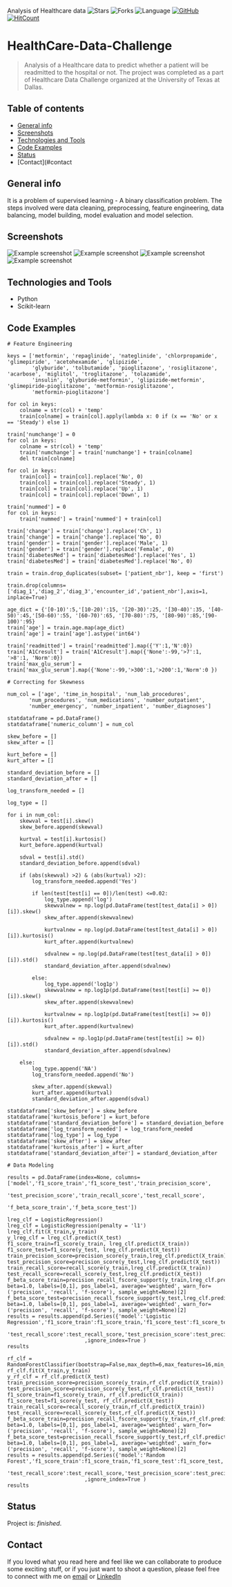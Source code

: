 Analysis of Healthcare data
![Stars](https://img.shields.io/github/stars/ashish1993utd/HealthCare-Data-Challenge.svg?style=social)
![Forks](https://img.shields.io/github/forks/ashish1993utd/HealthCare-Data-Challenge.svg?style=social)
![Language](https://img.shields.io/github/languages/top/ashish1993utd/HealthCare-Data-Challenge.svg)
[![GitHub](https://img.shields.io/github/license/harshbg/HealthCare-Data-Challenge.svg)](https://choosealicense.com/licenses/mit)
[![HitCount](http://hits.dwyl.io/ashish1993utd/HealthCare-Data-Challenge.svg)](http://hits.dwyl.io/ashish1993utd/HealthCare-Data-Challenge)

# HealthCare-Data-Challenge
> Analysis of a Healthcare data to predict whether a patient will be readmitted to the hospital or not. 
The project was completed as a part of Healthcare Data Challenge organized at the University of Texas at Dallas.

## Table of contents
* [General info](#general-info)
* [Screenshots](#screenshots)
* [Technologies and Tools](#technologies-and-tools)
* [Code Examples](#code-examples)
* [Status](#status)
* [Contact](#contact

## General info

It is a problem of supervised learning - A binary classification problem. The steps involved were data cleaning, preprocessing, feature engineering, data balancing, model building, model evaluation and model selection.

## Screenshots

![Example screenshot](./img/Untitled.png)
![Example screenshot](./img/Untitled1.png)
![Example screenshot](./img/Untitled2.png)
![Example screenshot](./img/Untitled3.png)

## Technologies and Tools
* Python 
* Scikit-learn

## Code Examples

````
# Feature Engineering

keys = ['metformin', 'repaglinide', 'nateglinide', 'chlorpropamide', 'glimepiride', 'acetohexamide', 'glipizide', 
        'glyburide', 'tolbutamide', 'pioglitazone', 'rosiglitazone', 'acarbose', 'miglitol', 'troglitazone', 'tolazamide', 
        'insulin', 'glyburide-metformin', 'glipizide-metformin', 'glimepiride-pioglitazone', 'metformin-rosiglitazone', 
        'metformin-pioglitazone']

for col in keys:
    colname = str(col) + 'temp'
    train[colname] = train[col].apply(lambda x: 0 if (x == 'No' or x == 'Steady') else 1)

train['numchange'] = 0
for col in keys:
    colname = str(col) + 'temp'
    train['numchange'] = train['numchange'] + train[colname]
    del train[colname]
    
for col in keys:
    train[col] = train[col].replace('No', 0)
    train[col] = train[col].replace('Steady', 1)
    train[col] = train[col].replace('Up', 1)
    train[col] = train[col].replace('Down', 1) 

train['nummed'] = 0
for col in keys:
    train['nummed'] = train['nummed'] + train[col]
         
train['change'] = train['change'].replace('Ch', 1)
train['change'] = train['change'].replace('No', 0)
train['gender'] = train['gender'].replace('Male', 1)
train['gender'] = train['gender'].replace('Female', 0)
train['diabetesMed'] = train['diabetesMed'].replace('Yes', 1)
train['diabetesMed'] = train['diabetesMed'].replace('No', 0)

train = train.drop_duplicates(subset= ['patient_nbr'], keep = 'first')

train.drop(columns=['diag_1','diag_2','diag_3','encounter_id','patient_nbr'],axis=1, inplace=True)

age_dict = {'[0-10)':5,'[10-20)':15, '[20-30)':25, '[30-40)':35, '[40-50)':45,'[50-60)':55, '[60-70)':65, '[70-80)':75, '[80-90)':85,'[90-100)':95}
train['age'] = train.age.map(age_dict)
train['age'] = train['age'].astype('int64')

train['readmitted'] = train['readmitted'].map({'Y':1,'N':0})
train['A1Cresult'] = train['A1Cresult'].map({'None':-99,'>7':1, '>8':1, 'Norm':0})
train['max_glu_serum'] = train['max_glu_serum'].map({'None':-99,'>300':1,'>200':1,'Norm':0 })
````
````
# Correcting for Skewness

num_col = ['age', 'time_in_hospital', 'num_lab_procedures',
       'num_procedures', 'num_medications', 'number_outpatient',
       'number_emergency', 'number_inpatient', 'number_diagnoses']

statdataframe = pd.DataFrame()
statdataframe['numeric_column'] = num_col

skew_before = []
skew_after = []

kurt_before = []
kurt_after = []

standard_deviation_before = []
standard_deviation_after = []

log_transform_needed = []

log_type = []

for i in num_col:
    skewval = test[i].skew()
    skew_before.append(skewval)
    
    kurtval = test[i].kurtosis()
    kurt_before.append(kurtval)
    
    sdval = test[i].std()
    standard_deviation_before.append(sdval)
    
    if (abs(skewval) >2) & (abs(kurtval) >2):
        log_transform_needed.append('Yes')
        
        if len(test[test[i] == 0])/len(test) <=0.02:
            log_type.append('log')
            skewvalnew = np.log(pd.DataFrame(test[test_data[i] > 0])[i]).skew()
            skew_after.append(skewvalnew)
            
            kurtvalnew = np.log(pd.DataFrame(test[test_data[i] > 0])[i]).kurtosis()
            kurt_after.append(kurtvalnew)
            
            sdvalnew = np.log(pd.DataFrame(test[test_data[i] > 0])[i]).std()
            standard_deviation_after.append(sdvalnew)
            
        else:
            log_type.append('log1p')
            skewvalnew = np.log1p(pd.DataFrame(test[test[i] >= 0])[i]).skew()
            skew_after.append(skewvalnew)
        
            kurtvalnew = np.log1p(pd.DataFrame(test[test[i] >= 0])[i]).kurtosis()
            kurt_after.append(kurtvalnew)
            
            sdvalnew = np.log1p(pd.DataFrame(test[test[i] >= 0])[i]).std()
            standard_deviation_after.append(sdvalnew)
            
    else:
        log_type.append('NA')
        log_transform_needed.append('No')
        
        skew_after.append(skewval)
        kurt_after.append(kurtval)
        standard_deviation_after.append(sdval)

statdataframe['skew_before'] = skew_before
statdataframe['kurtosis_before'] = kurt_before
statdataframe['standard_deviation_before'] = standard_deviation_before
statdataframe['log_transform_needed'] = log_transform_needed
statdataframe['log_type'] = log_type
statdataframe['skew_after'] = skew_after
statdataframe['kurtosis_after'] = kurt_after
statdataframe['standard_deviation_after'] = standard_deviation_after
````
````
# Data Modeling

results = pd.DataFrame(index=None, columns=['model','f1_score_train','f1_score_test','train_precision_score',
                                            'test_precision_score','train_recall_score','test_recall_score',
                                            'f_beta_score_train','f_beta_score_test'])

lreg_clf = LogisticRegression()
lreg_clf = LogisticRegression(penalty = 'l1')
lreg_clf.fit(X_train,y_train)
y_lreg_clf = lreg_clf.predict(X_test)
f1_score_train=f1_score(y_train, lreg_clf.predict(X_train))
f1_score_test=f1_score(y_test, lreg_clf.predict(X_test))
train_precision_score=precision_score(y_train,lreg_clf.predict(X_train))
test_precision_score=precision_score(y_test,lreg_clf.predict(X_test))
train_recall_score=recall_score(y_train,lreg_clf.predict(X_train))
test_recall_score=recall_score(y_test,lreg_clf.predict(X_test))
f_beta_score_train=precision_recall_fscore_support(y_train,lreg_clf.predict(X_train), beta=1.0, labels=[0,1], pos_label=1, average='weighted', warn_for=('precision', 'recall', 'f-score'), sample_weight=None)[2]
f_beta_score_test=precision_recall_fscore_support(y_test,lreg_clf.predict(X_test), beta=1.0, labels=[0,1], pos_label=1, average='weighted', warn_for=('precision', 'recall', 'f-score'), sample_weight=None)[2]
results = results.append(pd.Series({'model':'Logistic Regression','f1_score_train':f1_score_train,'f1_score_test':f1_score_test,'train_precision_score':train_precision_score,'train_recall_score':train_recall_score,
                                    'test_recall_score':test_recall_score,'test_precision_score':test_precision_score,'f_beta_score_train':f_beta_score_train,'f_beta_score_test':f_beta_score_test})
                         ,ignore_index=True )
results

rf_clf = RandomForestClassifier(bootstrap=False,max_depth=6,max_features=16,min_samples_leaf=16,min_samples_split=2)
rf_clf.fit(X_train,y_train)
y_rf_clf = rf_clf.predict(X_test)
train_precision_score=precision_score(y_train,rf_clf.predict(X_train))
test_precision_score=precision_score(y_test,rf_clf.predict(X_test))
f1_score_train=f1_score(y_train, rf_clf.predict(X_train))
f1_score_test=f1_score(y_test, rf_clf.predict(X_test))
train_recall_score=recall_score(y_train,rf_clf.predict(X_train))
test_recall_score=recall_score(y_test,rf_clf.predict(X_test))
f_beta_score_train=precision_recall_fscore_support(y_train,rf_clf.predict(X_train), beta=1.0, labels=[0,1], pos_label=1, average='weighted', warn_for=('precision', 'recall', 'f-score'), sample_weight=None)[2]
f_beta_score_test=precision_recall_fscore_support(y_test,rf_clf.predict(X_test), beta=1.0, labels=[0,1], pos_label=1, average='weighted', warn_for=('precision', 'recall', 'f-score'), sample_weight=None)[2]
results = results.append(pd.Series({'model':'Random Forest','f1_score_train':f1_score_train,'f1_score_test':f1_score_test,'train_precision_score':train_precision_score,'train_recall_score':train_recall_score,
                                    'test_recall_score':test_recall_score,'test_precision_score':test_precision_score,'f_beta_score_train':f_beta_score_train,'f_beta_score_test':f_beta_score_test})
                         ,ignore_index=True )
results
````

## Status
Project is: _finished_. 

## Contact
If you loved what you read here and feel like we can collaborate to produce some exciting stuff, or if you
just want to shoot a question, please feel free to connect with me on 
<a href="mailto:hello@sharma-ashish.com">email</a> or 
<a href="https://www.linkedin.com/in/ashishsharma1993/" target="_blank">LinkedIn</a>
